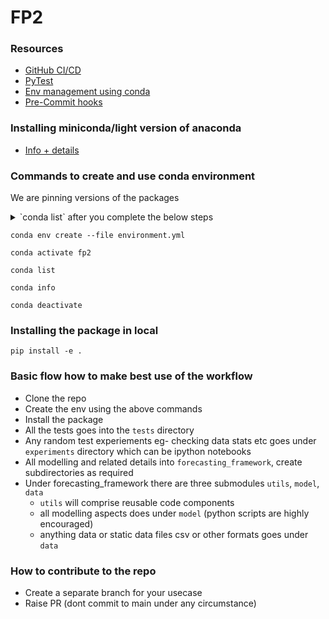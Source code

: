 # FP2

### Resources 
- [GitHub CI/CD](https://resources.github.com/ci-cd/)
- [PyTest](https://realpython.com/pytest-python-testing/)
- [Env management using conda](https://towardsdatascience.com/manage-your-python-virtual-environment-with-conda-a0d2934d5195)
- [Pre-Commit hooks](https://pre-commit.com/)

### Installing miniconda/light version of anaconda 
- [Info + details](https://docs.conda.io/en/latest/miniconda.html)

### Commands to create and use conda environment
We are pinning versions of the packages
<details>
  <summary> `conda list` after you complete the below steps </summary>
  
  ```python

# Name                    Version                   Build  Channel
appdirs                   1.4.4              pyh9f0ad1d_0    conda-forge
attrs                     21.4.0             pyhd8ed1ab_0    conda-forge
brotli                    1.0.9                h3422bc3_6    conda-forge
brotli-bin                1.0.9                h3422bc3_6    conda-forge
brotlipy                  0.7.0           py38hea4295b_1003    conda-forge
ca-certificates           2021.10.8            h4653dfc_0    conda-forge
certifi                   2021.10.8        py38h10201cd_1    conda-forge
cffi                      1.15.0           py38hc67bbb8_0    conda-forge
cfgv                      3.3.1              pyhd8ed1ab_0    conda-forge
charset-normalizer        2.0.9              pyhd8ed1ab_0    conda-forge
cryptography              36.0.1           py38h10d4710_0    conda-forge
cycler                    0.11.0             pyhd8ed1ab_0    conda-forge
distlib                   0.3.4              pyhd8ed1ab_0    conda-forge
editdistance-s            1.0.0            py38h1670459_2    conda-forge
filelock                  3.4.2              pyhd8ed1ab_0    conda-forge
fonttools                 4.28.5           py38hea4295b_0    conda-forge
freetype                  2.10.4               h17b34a0_1    conda-forge
identify                  2.3.7              pyhd8ed1ab_0    conda-forge
idna                      3.1                pyhd3deb0d_0    conda-forge
iniconfig                 1.1.1              pyh9f0ad1d_0    conda-forge
jbig                      2.1               h3422bc3_2003    conda-forge
joblib                    1.1.0              pyhd8ed1ab_0    conda-forge
jpeg                      9d                   h27ca646_0    conda-forge
kiwisolver                1.3.2            py38h1670459_1    conda-forge
lcms2                     2.12                 had6a04f_0    conda-forge
lerc                      3.0                  hbdafb3b_0    conda-forge
libblas                   3.9.0           12_osxarm64_openblas    conda-forge
libbrotlicommon           1.0.9                h3422bc3_6    conda-forge
libbrotlidec              1.0.9                h3422bc3_6    conda-forge
libbrotlienc              1.0.9                h3422bc3_6    conda-forge
libcblas                  3.9.0           12_osxarm64_openblas    conda-forge
libcxx                    12.0.1               h168391b_0    conda-forge
libdeflate                1.8                  h3422bc3_0    conda-forge
libffi                    3.4.2                h3422bc3_5    conda-forge
libgfortran               5.0.0.dev0      11_0_1_hf114ba7_23    conda-forge
libgfortran5              11.0.1.dev0         hf114ba7_23    conda-forge
liblapack                 3.9.0           12_osxarm64_openblas    conda-forge
libopenblas               0.3.18          openmp_h5dd58f0_0    conda-forge
libpng                    1.6.37               hf7e6567_2    conda-forge
libtiff                   4.3.0                h74060c4_2    conda-forge
libwebp-base              1.2.1                h3422bc3_0    conda-forge
libzlib                   1.2.11            hee7b306_1013    conda-forge
llvm-openmp               12.0.1               hf3c4609_1    conda-forge
lz4-c                     1.9.3                hbdafb3b_1    conda-forge
matplotlib                3.5.1            py38h150bfb4_0    conda-forge
matplotlib-base           3.5.1            py38hb140015_0    conda-forge
more-itertools            8.12.0             pyhd8ed1ab_0    conda-forge
munkres                   1.1.4              pyh9f0ad1d_0    conda-forge
ncurses                   6.2                  h9aa5885_4    conda-forge
nodeenv                   1.6.0              pyhd8ed1ab_0    conda-forge
numpy                     1.21.5           py38hb29071a_0    conda-forge
olefile                   0.46               pyh9f0ad1d_1    conda-forge
openjpeg                  2.4.0                h062765e_1    conda-forge
openssl                   1.1.1l               h3422bc3_0    conda-forge
packaging                 21.3               pyhd8ed1ab_0    conda-forge
pandas                    1.3.5            py38h3777fb4_0    conda-forge
patsy                     0.5.2              pyhd8ed1ab_0    conda-forge
pillow                    8.4.0            py38h02acf36_0    conda-forge
pip                       21.3.1             pyhd8ed1ab_0    conda-forge
pluggy                    1.0.0            py38h10201cd_2    conda-forge
pre-commit                2.16.0           py38h10201cd_0    conda-forge
py                        1.11.0             pyh6c4a22f_0    conda-forge
pycparser                 2.21               pyhd8ed1ab_0    conda-forge
pyopenssl                 21.0.0             pyhd8ed1ab_0    conda-forge
pyparsing                 3.0.6              pyhd8ed1ab_0    conda-forge
pysocks                   1.7.1            py38h10201cd_4    conda-forge
pytest                    6.2.5            py38h10201cd_1    conda-forge
python                    3.8.12          hab31e5c_2_cpython    conda-forge
python-dateutil           2.8.2              pyhd8ed1ab_0    conda-forge
python_abi                3.8                      2_cp38    conda-forge
pytz                      2021.3             pyhd8ed1ab_0    conda-forge
pyyaml                    6.0              py38hea4295b_3    conda-forge
readline                  8.1                  hedafd6a_0    conda-forge
requests                  2.26.0             pyhd8ed1ab_1    conda-forge
scikit-learn              1.0.2            py38h2cd4032_0    conda-forge
scipy                     1.7.3            py38hd0c9ec0_0    conda-forge
seaborn                   0.11.2               hd8ed1ab_0    conda-forge
seaborn-base              0.11.2             pyhd8ed1ab_0    conda-forge
setuptools                60.1.1           py38h10201cd_0    conda-forge
six                       1.16.0             pyh6c4a22f_0    conda-forge
sqlite                    3.37.0               h72a2b83_0    conda-forge
statsmodels               0.13.1           py38h691f20f_0    conda-forge
threadpoolctl             3.0.0              pyh8a188c0_0    conda-forge
tk                        8.6.11               he1e0b03_1    conda-forge
toml                      0.10.2             pyhd8ed1ab_0    conda-forge
tornado                   6.1              py38hea4295b_2    conda-forge
unicodedata2              14.0.0           py38hea4295b_0    conda-forge
urllib3                   1.26.7             pyhd8ed1ab_0    conda-forge
virtualenv                20.4.7           py38h10201cd_1    conda-forge
wheel                     0.37.1             pyhd8ed1ab_0    conda-forge
xz                        5.2.5                h642e427_1    conda-forge
yaml                      0.2.5                h642e427_0    conda-forge
zlib                      1.2.11            hee7b306_1013    conda-forge
zstd                      1.5.1                h861e0a7_0    conda-forge
  ```
  
</details>

```shell
conda env create --file environment.yml
```
```shell
conda activate fp2
```
```shell
conda list
```
```shell
conda info
```
```shell
conda deactivate
```
### Installing the package in local 
```shell
pip install -e .
```

### Basic flow how to make best use of the workflow
- Clone the repo
- Create the env using the above commands 
- Install the package 
- All the tests goes into the `tests` directory 
- Any random test experiements eg- checking data stats etc goes under `experiments` directory which can be ipython notebooks
- All modelling and related details into `forecasting_framework`, create subdirectories as required 
- Under forecasting_framework there are three submodules `utils`, `model`, `data` 
  - `utils` will comprise reusable code components
  - all modelling aspects does under `model` (python scripts are highly encouraged)
  - anything data or static data files csv or other formats goes under `data` 

### How to contribute to the repo
- Create a separate branch for your usecase 
- Raise PR (dont commit to main under any circumstance)

